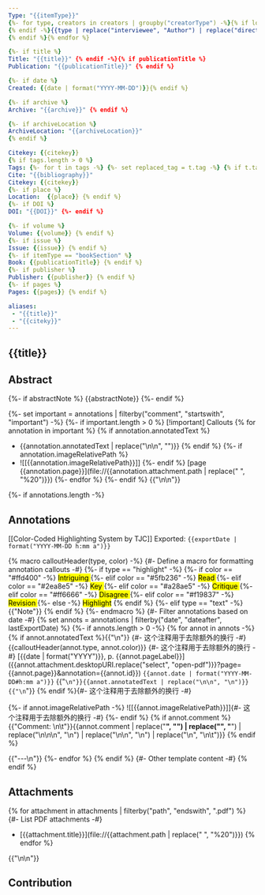 ```yaml
---
Type: "{{itemType}}" 
{%- for type, creators in creators | groupby("creatorType") -%}{% if loop.first %}
{% endif -%}{{type | replace("interviewee", "Author") | replace("director", "Author") | replace("presenter", "Author") | replace("podcaster", "Author") | replace("programmer", "Author") | replace("cartographer", "Author") | replace("inventor", "Author") | replace("sponsor", "Author")  | replace("performer", "Author") | replace("artist", "Author")}| replace("author", "Author")}}: "{%- for creator in creators -%}{%- if creator.name -%}{{creator.name}}{%- else -%}{{creator.lastName}}, {{creator.firstName}}{%- endif -%}{% if not loop.last -%}; {% endif -%}{% endfor -%}" {% if not loop.last -%}
{% endif %}{% endfor %}

{%- if title %}
Title: "{{title}}" {% endif -%}{% if publicationTitle %}
Publication: "{{publicationTitle}}" {% endif %}

{%- if date %}
Created: {{date | format("YYYY-MM-DD")}}{% endif %}

{%- if archive %}
Archive: "{{archive}}" {% endif %}

{%- if archiveLocation %}
ArchiveLocation: "{{archiveLocation}}" 
{% endif %}

Citekey: {{citekey}}
{% if tags.length > 0 %}
Tags: {%- for t in tags -%} {%- set replaced_tag = t.tag -%} {% if t.tag == "secondary" -%} {% set replaced_tag = "source/secondary" -%} {% elif t.tag == "primary" -%} {% set replaced_tag = "source/primary" -%} {%- elif "-project" in t.tag -%} {%- set replaced_tag = "project/" ~ t.tag | lower | replace(" ", "-") | replace("-project", "") -%} {%- else -%} {%- set replaced_tag = "subject/" ~ t.tag | lower | replace(" ", "-") -%} {%- endif -%} {{ "\n  - " ~ replaced_tag }} {%- endfor -%} {%- endif %}
Cite: "{{bibliography}}"
Citekey: {{citekey}}
{%- if place %}
Location:  {{place}} {% endif %}
{%- if DOI %}
DOI: "{{DOI}}" {%- endif %}

{%- if volume %}
Volume: {{volume}} {% endif %}
{%- if issue %}
Issue: {{issue}} {% endif %}
{%- if itemType == "bookSection" %}
Book: {{publicationTitle}} {% endif %}
{%- if publisher %}
Publisher: {{publisher}} {% endif %}
{%- if pages %}
Pages: {{pages}} {% endif %}

aliases:
 - "{{title}}"
 - "{{citeky}}"
---
```



## {{title}}



## Abstract

{%- if abstractNote %}
{{abstractNote}}
{%- endif %}

{%- set important = annotations | filterby("comment", "startswith", "important") -%}
{%- if important.length > 0 %}
[!important] Callouts
{% for annotation in important %}
{% if annotation.annotatedText %}

- {{annotation.annotatedText | replace("\\n\\n", "")}}
{% endif %}
{%- if annotation.imageRelativePath %}
- ![[{{annotation.imageRelativePath}}]]
{%- endif %}
[page {{annotation.page}}](file://{{annotation.attachment.path | replace(" ", "%20")}})
{%- endfor %}
{%- endif %}
{{"\n\n"}}


{%- if annotations.length -%}
## Annotations

[[Color-Coded Highlighting System by TJC]] 
Exported: `{{exportDate | format("YYYY-MM-DD h:mm a")}}`

{% macro calloutHeader(type, color) -%} {#- Define a macro for formatting annotation callouts -#}
{%- if type == "highlight" -%}
{%- if color == "#ffd400" -%} <mark style="background-color: {{color}}"> Intriguing </mark>
{%- elif color == "#5fb236" -%} <mark style="background-color: {{color}}"> Read </mark>
{%- elif color == "#2ea8e5" -%} <mark style="background-color: {{color}}"> Key </mark>
{%- elif color == "#a28ae5" -%} <mark style="background-color: {{color}}"> Critique </mark>
{%- elif color == "#ff6666" -%} <mark style="background-color: {{color}}"> Disagree </mark>
{%- elif color == "#f19837" -%} <mark style="background-color: {{color}}"> Revision </mark>
{%- else -%} <mark style="background-color: {{color}}">Highlight</mark>
{% endif %}
{%- elif type == "text" -%} {{"Note"}}
{% endif %}
{%- endmacro %}
{#- Filter annotations based on date -#}
{% set annots = annotations | filterby("date", "dateafter", lastExportDate) %}
{%- if annots.length > 0 -%}
{% for annot in annots -%}
{% if annot.annotatedText %}{{"\n"}} {#- 这个注释用于去除额外的换行 -#}
{{calloutHeader(annot.type, annot.color)}} {#- 这个注释用于去除额外的换行 -#}
[{{date | format("YYYY")}}, p. {{annot.pageLabel}}]({{annot.attachment.desktopURI.replace("select", "open-pdf")}}?page={{annot.page}}&annotation={{annot.id}}) `{{annot.date | format("YYYY-MM-DD#h:mm a")}}` 
{{"```\n"}}{{annot.annotatedText | replace("\n\n", "\n")}}{{"\n```"}}
{% endif %}{#- 这个注释用于去除额外的换行 -#}

{%- if annot.imageRelativePath -%} ![[{{annot.imageRelativePath}}]]{#- 这个注释用于去除额外的换行 -#}
{%- endif %}
{% if annot.comment %}{{"Comment: \n\t"}}{{annot.comment | replace("<b>", "**") | replace("</b>", "**") | replace("\n\n\n", "\n") | replace("\n\n", "\n") | replace("\n", "\n\t")}}
{% endif %}

{{"---\n"}}
{%- endfor %}
{% endif %}
{#- Other template content -#}
{% endif %}

## Attachments

{% for attachment in attachments | filterby("path", "endswith", ".pdf") %} {#- List PDF attachments -#}
 - [{{attachment.title}}](file://{{attachment.path | replace(" ", "%20")}})
{% endfor %}

{{"\n\n"}}

## Contribution
